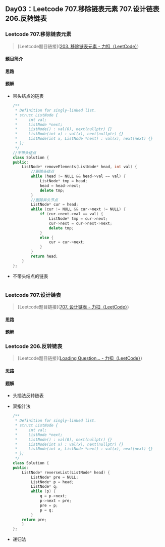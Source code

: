 ## Day03：Leetcode  707.移除链表元素  707.设计链表  206.反转链表

### Leetcode  707.移除链表元素

> [Leetcode题目链接]([203. 移除链表元素 - 力扣（LeetCode）](https://leetcode.cn/problems/remove-linked-list-elements/))

#### 题目简介

#### 思路

#### 题解

- 带头结点的链表

  ```c++
  /**
   * Definition for singly-linked list.
   * struct ListNode {
   *     int val;
   *     ListNode *next;
   *     ListNode() : val(0), next(nullptr) {}
   *     ListNode(int x) : val(x), next(nullptr) {}
   *     ListNode(int x, ListNode *next) : val(x), next(next) {}
   * };
   */
  //不带头结点
  class Solution {
  public:
      ListNode* removeElements(ListNode* head, int val) {
          //删除头结点
          while (head != NULL && head->val == val) {
              ListNode* tmp = head;
              head = head->next;
              delete tmp;
          }
          //删除非头节点
          ListNode* cur = head;
          while (cur != NULL && cur->next != NULL) {
              if (cur->next->val == val) {
                  ListNode* tmp = cur->next;
                  cur->next = cur->next->next;
                  delete tmp;
              }
              else {
                  cur = cur->next;
              }
          }
          return head;
      }
  };
  ```

  

- 不带头结点的链表

  ```c++
  
  ```

### Leetcode  707.设计链表

> [Leetcode题目链接]([707. 设计链表 - 力扣（LeetCode）](https://leetcode.cn/problems/design-linked-list/))

#### 思路

#### 题解



### Leetcode  206.反转链表

> [Leetcode题目链接]([Loading Question... - 力扣（LeetCode）](https://leetcode.cn/problems/reverse-linked-list/))

#### 思路



#### 题解

- 头插法反转链表

- 双指针法

  ```c++
  /**
   * Definition for singly-linked list.
   * struct ListNode {
   *     int val;
   *     ListNode *next;
   *     ListNode() : val(0), next(nullptr) {}
   *     ListNode(int x) : val(x), next(nullptr) {}
   *     ListNode(int x, ListNode *next) : val(x), next(next) {}
   * };
   */
  class Solution {
  public:
      ListNode* reverseList(ListNode* head) {
          ListNode* pre = NULL;
          ListNode* p = head;
          ListNode* q;
          while (p) {
              q = p->next;
              p->next = pre;
              pre = p;
              p = q;
          }
      return pre;
      }
  };
  ```

  

- 递归法

